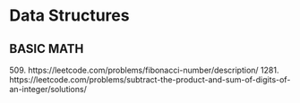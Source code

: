 # Data Structures

<h2>BASIC MATH</h2>
509. https://leetcode.com/problems/fibonacci-number/description/
1281. https://leetcode.com/problems/subtract-the-product-and-sum-of-digits-of-an-integer/solutions/
